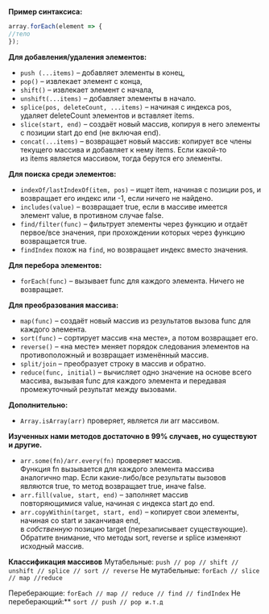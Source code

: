 **Пример синтаксиса:**
```js
array.forEach(element => {
//тело
});
```

**Для добавления/удаления элементов:**
-   `push (...items)` – добавляет элементы в конец,
-   `pop()` – извлекает элемент с конца,
-   `shift()` – извлекает элемент с начала,
-   `unshift(...items)` – добавляет элементы в начало.
-   `splice(pos, deleteCount, ...items)` – начиная с индекса pos, удаляет deleteCount элементов и вставляет items.
-   `slice(start, end)` – создаёт новый массив, копируя в него элементы с позиции start до end (не включая end).
-   `concat(...items)` – возвращает новый массив: копирует все члены текущего массива и добавляет к нему items. Если какой-то из items является массивом, тогда берутся его элементы.

**Для поиска среди элементов:**
-   `indexOf/lastIndexOf(item, pos)` – ищет item, начиная с позиции pos, и возвращает его индекс или -1, если ничего не найдено.
-   `includes(value)` – возвращает true, если в массиве имеется элемент value, в противном случае false.
-  `find/filter(func)` – фильтрует элементы через функцию и отдаёт первое/все значения, при прохождении которых через функцию возвращается true.
-  `findIndex` похож на `find`, но возвращает индекс вместо значения.

**Для перебора элементов:**
-   `forEach(func)` – вызывает func для каждого элемента. Ничего не возвращает.

**Для преобразования массива:**
-   `map(func)` – создаёт новый массив из результатов вызова func для каждого элемента.
-   `sort(func)` – сортирует массив «на месте», а потом возвращает его.
-   `reverse()` – «на месте» меняет порядок следования элементов на противоположный и возвращает изменённый массив.
-   `split/join` – преобразует строку в массив и обратно.
-   `reduce(func, initial)` – вычисляет одно значение на основе всего массива, вызывая func для каждого элемента и передавая промежуточный результат между вызовами.

**Дополнительно:**
-   `Array.isArray(arr)` проверяет, является ли arr массивом.

**Изученных нами методов достаточно в 99% случаев, но существуют и другие.**
-   `arr.some(fn)/arr.every(fn)` проверяет массив.
Функция fn вызывается для каждого элемента массива аналогично map. Если какие-либо/все результаты вызовов являются true, то метод возвращает true, иначе false.
-   `arr.fill(value, start, end)` – заполняет массив повторяющимися value, начиная с индекса start до end.
-   `arr.copyWithin(target, start, end)` – копирует свои элементы, начиная со start и заканчивая end, в _собственную_ позицию target (перезаписывает существующие).
Обратите внимание, что методы sort, reverse и splice изменяют исходный массив.

**Классификация массивов**
Мутабельные:  `push // pop // shift // unshift // splice // sort // reverse`
Не мутабельные: `forEach // slice // map //reduce`

Переберающие:  `forEach // map // reduce // find // findIndex`
Не переберающий:**  `sort // push // pop и.т.д`